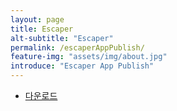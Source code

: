 ```yaml
---
layout: page
title: Escaper
alt-subtitle: "Escaper"
permalink: /escaperAppPublish/
feature-img: "assets/img/about.jpg"
introduce: "Escaper App Publish"
---
```


<!doctype html>
<html lang="en">
<head>
<meta charset="UTF-8">
<title>다운로드</title>
</head>
<body>
<ul>
<li><a href="itms-services://?action=download-manifest&url=https://dl.dropboxusercontent.com/s/kn7d8tlqm1fm226/manifest.plist">다운로드</a></li>
</ul>
</body>
</html>
